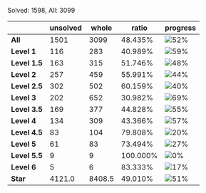 Solved: 1598, All: 3099

| |unsolved|whole|ratio|progress|
|----|----|----|----|----|
|**All**| 1501 | 3099 | 48.435%| ![52%](https://progress-bar.xyz/52?title=All) |
|**Level 1**| 116 | 283 | 40.989%| ![59%](https://progress-bar.xyz/59?title=All) |
|**Level 1.5**| 163 | 315 | 51.746%| ![48%](https://progress-bar.xyz/48?title=All) |
|**Level 2**| 257 | 459 | 55.991%| ![44%](https://progress-bar.xyz/44?title=All) |
|**Level 2.5**| 302 | 502 | 60.159%| ![40%](https://progress-bar.xyz/40?title=All) |
|**Level 3**| 202 | 652 | 30.982%| ![69%](https://progress-bar.xyz/69?title=All) |
|**Level 3.5**| 169 | 377 | 44.828%| ![55%](https://progress-bar.xyz/55?title=All) |
|**Level 4**| 134 | 309 | 43.366%| ![57%](https://progress-bar.xyz/57?title=All) |
|**Level 4.5**| 83 | 104 | 79.808%| ![20%](https://progress-bar.xyz/20?title=All) |
|**Level 5**| 61 | 83 | 73.494%| ![27%](https://progress-bar.xyz/27?title=All) |
|**Level 5.5**| 9 | 9 | 100.000%| ![0%](https://progress-bar.xyz/0?title=All) |
|**Level 6**| 5 | 6 | 83.333%| ![17%](https://progress-bar.xyz/17?title=All) |
|**Star**|4121.0 | 8408.5 |49.010%| ![51%](https://progress-bar.xyz/51?title=All) |
